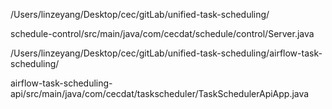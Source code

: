 /Users/linzeyang/Desktop/cec/gitLab/unified-task-scheduling/

schedule-control/src/main/java/com/cecdat/schedule/control/Server.java





/Users/linzeyang/Desktop/cec/gitLab/unified-task-scheduling/airflow-task-scheduling/

airflow-task-scheduling-api/src/main/java/com/cecdat/taskscheduler/TaskSchedulerApiApp.java